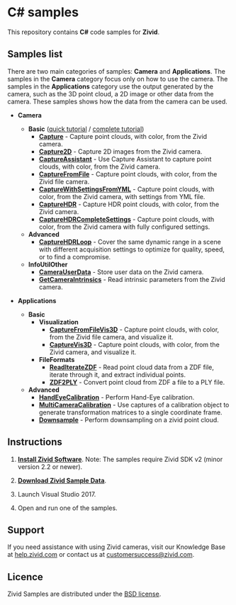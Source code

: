 # C# samples

This repository contains **C#** code samples for **Zivid**.

## Samples list

There are two main categories of samples: **Camera** and **Applications**. The samples in the **Camera** category focus only on how to use the camera. The samples in the **Applications** category use the output generated by the camera, such as the 3D point cloud, a 2D image or other data from the camera. These samples shows how the data from the camera can be used.

- **Camera**
  - **Basic** ([quick tutorial][QuickCaptureTutorial-url] / [complete tutorial][CompleteCaptureTutorial-url])
    - [**Capture**][Capture-url] - Capture point clouds, with color, from the Zivid camera.
    - [**Capture2D**][Capture2D-url] - Capture 2D images from the Zivid camera.
    - [**CaptureAssistant**][CaptureAssistant-url] - Use Capture Assistant to capture point clouds, with color, from the Zivid camera.
    - [**CaptureFromFile**][CaptureFromFile-url] - Capture point clouds, with color, from the Zivid file camera.
    - [**CaptureWithSettingsFromYML**][CaptureWithSettingsFromYML-url] - Capture point clouds, with color, from the Zivid camera, with settings from YML file.
    - [**CaptureHDR**][CaptureHDR-url] - Capture HDR point clouds, with color, from the Zivid camera.
    - [**CaptureHDRCompleteSettings**][CaptureHDRCompleteSettings-url] - Capture point clouds, with color, from the Zivid camera with fully configured settings.
  - **Advanced**
    - [**CaptureHDRLoop**][CaptureHDRLoop-url] - Cover the same dynamic range in a scene with different acquisition settings to optimize for quality, speed, or to find a compromise.
  - **InfoUtilOther**
    - [**CameraUserData**][CameraUserData-url] - Store user data on the Zivid camera.
    - [**GetCameraIntrinsics**][GetCameraIntrinsics-url] - Read intrinsic parameters from the Zivid camera.

- **Applications**
  - **Basic**
    - **Visualization**
      - [**CaptureFromFileVis3D**][CaptureFromFileVis3D-url] - Capture point clouds, with color, from the Zivid file camera, and visualize it.
      - [**CaptureVis3D**][CaptureVis3D-url] - Capture point clouds, with color, from the Zivid camera, and visualize it.
    - **FileFormats**
      - [**ReadIterateZDF**][ReadIterateZDF-url] - Read point cloud data from a ZDF file, iterate through it, and extract individual points.
      - [**ZDF2PLY**][ZDF2PLY-url] - Convert point cloud from ZDF a file to a PLY file.
  - **Advanced**
    - [**HandEyeCalibration**][HandEyeCalibration-url] - Perform Hand-Eye calibration.
    - [**MultiCameraCalibration**][MultiCameraCalibration-url] - Use captures of a calibration object to generate transformation matrices to a single coordinate frame.
    - [**Downsample**][Downsample-url] - Perform downsampling on a zivid point cloud.

## Instructions

1. [**Install Zivid Software**](https://zivid.atlassian.net/wiki/spaces/ZividKB/pages/59080712/Zivid+Software+Installation).
Note: The samples require Zivid SDK v2 (minor version 2.2 or newer).

2. [**Download Zivid Sample Data**](https://zivid.atlassian.net/wiki/spaces/ZividKB/pages/450363393/Sample+Data).

3. Launch Visual Studio 2017.

4. Open and run one of the samples.

## Support
If you need assistance with using Zivid cameras, visit our Knowledge Base at [help.zivid.com](https://help.zivid.com/) or contact us at [customersuccess@zivid.com](mailto:customersuccess@zivid.com).

## Licence
Zivid Samples are distributed under the [BSD license](LICENSE).

[QuickCaptureTutorial-url]: source/Camera/Basic/QuickCaptureTutorial.md
[CompleteCaptureTutorial-url]: source/Camera/Basic/CaptureTutorial.md
[Capture-url]: source/Camera/Basic/Capture/Capture.cs
[Capture2D-url]: source/Camera/Basic/Capture2D/Capture2D.cs
[CaptureAssistant-url]: source/Camera/Basic/CaptureAssistant/CaptureAssistant.cs
[CaptureFromFile-url]: source/Camera/Basic/CaptureFromFile/CaptureFromFile.cs
[CaptureWithSettingsFromYML-url]: source/Camera/Basic/CaptureWithSettingsFromYML/CaptureWithSettingsFromYML.cs
[CaptureHDR-url]: source/Camera/Basic/CaptureHDR/CaptureHDR.cs
[CaptureHDRCompleteSettings-url]: source/Camera/Basic/CaptureHDRCompleteSettings/CaptureHDRCompleteSettings.cs
[CaptureHDRLoop-url]: source/Camera/Advanced/CaptureHDRLoop/CaptureHDRLoop.cs
[CameraUserData-url]: source/Camera/InfoUtilOther/CameraUserData/CameraUserData.cs
[GetCameraIntrinsics-url]: source/Camera/InfoUtilOther/GetCameraIntrinsics/GetCameraIntrinsics.cs
[CaptureFromFileVis3D-url]: source/Applications/Basic/Visualization/CaptureFromFileVis3D/CaptureFromFileVis3D.cs
[CaptureVis3D-url]: source/Applications/Basic/Visualization/CaptureVis3D/CaptureVis3D.cs
[ReadIterateZDF-url]: source/Applications/Basic/FileFormats/ReadIterateZDF/ReadIterateZDF.cs
[ZDF2PLY-url]: source/Applications/Basic/FileFormats/ZDF2PLY/ZDF2PLY.cs
[HandEyeCalibration-url]: source/Applications/Advanced/HandEyeCalibration/HandEyeCalibration.cs
[MultiCameraCalibration-url]: source/Applications/Advanced/MultiCameraCalibration/MultiCameraCalibration.cs
[Downsample-url]: source/Applications/Advanced/Downsample/Downsample.cs
